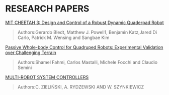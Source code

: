 # **RESEARCH PAPERS**
[MIT CHEETAH 3: Design and Control of a  Robust,Dynamic Quaderpad Robot](https://github.com/siddarth09/spot-micro/blob/documentation-papers-links/docs/Papers/IROS.pdf)
>Authors:Gerardo Bledt, Matthew J. Powell1, Benjamin Katz,Jared Di Carlo, Patrick M. Wensing and Sangbae Kim

[Passive Whole-body Control for Quadruped Robots:
Experimental Validation over Challenging Terrain](https://github.com/siddarth09/spot-micro/blob/documentation-papers-links/docs/Papers/WOLF.pdf)
>Authors:Shamel Fahmi, Carlos Mastalli, Michele Focchi and Claudio Semini

[MULTI-ROBOT SYSTEM CONTROLLERS](https://github.com/siddarth09/spot-micro/blob/documentation-papers-links/docs/Papers/Multi-robot_system_controllers.pdf)
>Authors:C. ZIELIŃSKI, A. RYDZEWSKI AND W. SZYNKIEWICZ



